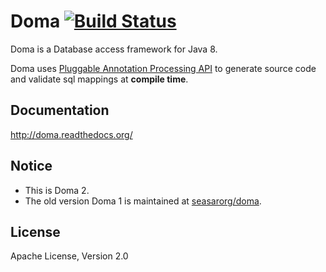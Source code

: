 Doma [![Build Status](https://travis-ci.org/domaframework/doma.png?branch=master)](https://travis-ci.org/domaframework/doma)
========================================

Doma is a Database access framework for Java 8. 

Doma uses [Pluggable Annotation Processing API][apt] to generate source code and validate sql mappings at **compile time**.

Documentation
-------------

http://doma.readthedocs.org/

Notice
--------

- This is Doma 2.
- The old version Doma 1  is maintained at [seasarorg/doma](https://github.com/seasarorg/doma). 

License
-------

Apache License, Version 2.0

  [apt]: https://www.jcp.org/en/jsr/detail?id=269
